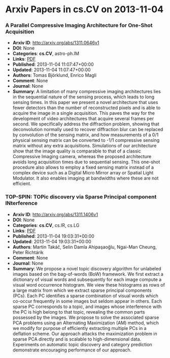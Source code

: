 # Arxiv Papers in cs.CV on 2013-11-04
### A Parallel Compressive Imaging Architecture for One-Shot Acquisition
- **Arxiv ID**: http://arxiv.org/abs/1311.0646v1
- **DOI**: None
- **Categories**: **cs.CV**, astro-ph.IM
- **Links**: [PDF](http://arxiv.org/pdf/1311.0646v1)
- **Published**: 2013-11-04 11:07:47+00:00
- **Updated**: 2013-11-04 11:07:47+00:00
- **Authors**: Tomas Björklund, Enrico Magli
- **Comment**: None
- **Journal**: None
- **Summary**: A limitation of many compressive imaging architectures lies in the sequential nature of the sensing process, which leads to long sensing times. In this paper we present a novel architecture that uses fewer detectors than the number of reconstructed pixels and is able to acquire the image in a single acquisition. This paves the way for the development of video architectures that acquire several frames per second. We specifically address the diffraction problem, showing that deconvolution normally used to recover diffraction blur can be replaced by convolution of the sensing matrix, and how measurements of a 0/1 physical sensing matrix can be converted to -1/1 compressive sensing matrix without any extra acquisitions. Simulations of our architecture show that the image quality is comparable to that of a classic Compressive Imaging camera, whereas the proposed architecture avoids long acquisition times due to sequential sensing. This one-shot procedure also allows to employ a fixed sensing matrix instead of a complex device such as a Digital Micro Mirror array or Spatial Light Modulator. It also enables imaging at bandwidths where these are not efficient.



### TOP-SPIN: TOPic discovery via Sparse Principal component INterference
- **Arxiv ID**: http://arxiv.org/abs/1311.1406v1
- **DOI**: None
- **Categories**: **cs.CV**, cs.IR, cs.LG
- **Links**: [PDF](http://arxiv.org/pdf/1311.1406v1)
- **Published**: 2013-11-04 19:03:31+00:00
- **Updated**: 2013-11-04 19:03:31+00:00
- **Authors**: Martin Takáč, Selin Damla Ahipaşaoğlu, Ngai-Man Cheung, Peter Richtárik
- **Comment**: None
- **Journal**: None
- **Summary**: We propose a novel topic discovery algorithm for unlabeled images based on the bag-of-words (BoW) framework. We first extract a dictionary of visual words and subsequently for each image compute a visual word occurrence histogram. We view these histograms as rows of a large matrix from which we extract sparse principal components (PCs). Each PC identifies a sparse combination of visual words which co-occur frequently in some images but seldom appear in others. Each sparse PC corresponds to a topic, and images whose interference with the PC is high belong to that topic, revealing the common parts possessed by the images. We propose to solve the associated sparse PCA problems using an Alternating Maximization (AM) method, which we modify for purpose of efficiently extracting multiple PCs in a deflation scheme. Our approach attacks the maximization problem in sparse PCA directly and is scalable to high-dimensional data. Experiments on automatic topic discovery and category prediction demonstrate encouraging performance of our approach.




